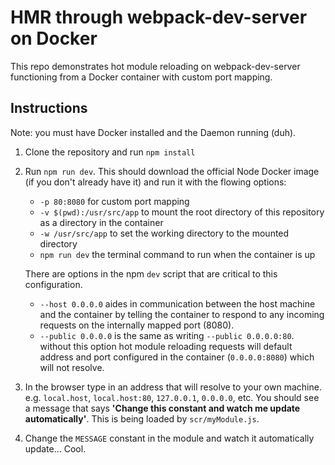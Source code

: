 # HMR through webpack-dev-server on Docker

This repo demonstrates hot module reloading on webpack-dev-server functioning from a Docker container with custom port mapping.

## Instructions

Note: you must have Docker installed and the Daemon running (duh).

1. Clone the repository and run `npm install`
2. Run `npm run dev`. This should download the official Node Docker image (if you don't already have it) and run it with the flowing options:
	* `-p 80:8080` for custom port mapping
	* `-v $(pwd):/usr/src/app` to mount the root directory of this repository as a directory in the container
	* `-w /usr/src/app` to set the working directory to the mounted directory
	* `npm run dev` the terminal command to run when the container is up
 
	There are options in the npm `dev` script that are critical to this configuration.
	
	* `--host 0.0.0.0` aides in communication between the host machine and the container by telling the container to respond to any incoming requests on the internally mapped port (8080).
	* `--public 0.0.0.0` is the same as writing `--public 0.0.0.0:80`.  without this option hot module reloading requests will default address and port configured in the container (`0.0.0.0:8080`) which will not resolve.

3. In the browser type in an address that will resolve to your own machine. e.g. `local.host`, `local.host:80`, `127.0.0.1`, `0.0.0.0`, etc. You should see a message that says **'Change this constant and watch me update automatically'**. This is being loaded by `scr/myModule.js`.

4. Change the `MESSAGE` constant in the module and watch it automatically update... Cool.